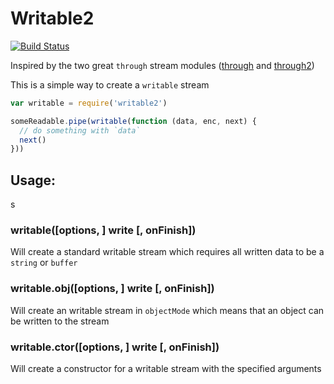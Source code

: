 # Writable2


[![Build Status](https://travis-ci.org/sonewman/writable2.svg?branch=master)](http://travis-ci.org/sonewman/writable2)

Inspired by the two great `through` stream modules ([through](https://github.com/dominictarr/through) and [through2](https://github.com/rvagg/through2))

This is a simple way to create a `writable` stream

```javascript
var writable = require('writable2')

someReadable.pipe(writable(function (data, enc, next) {
  // do something with `data`
  next()
}))

```

## Usage:
s
### writable([options, ] write [, onFinish])
Will create a standard writable stream which requires all written data to be a `string` or `buffer`

### writable.obj([options, ] write [, onFinish])
Will create an writable stream in `objectMode` which means that an object can be written to the stream

### writable.ctor([options, ] write [, onFinish])
Will create a constructor for a writable stream with the specified arguments
